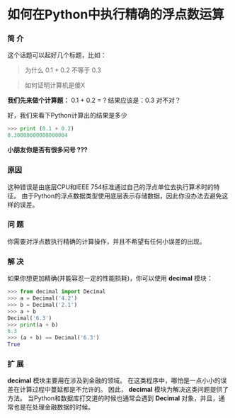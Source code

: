 # 如何在Python中执行精确的浮点数运算
### 简 介
这个话题可以起好几个标题，比如：
> 为什么 0.1 + 0.2 不等于 0.3

> 如何证明计算机是傻X

**我们先来做个计算题：**
0.1 + 0.2 = ?
结果应该是：0.3 对不对？

好，我们来看下Python计算出的结果是多少
```python
>>> print (0.1 + 0.2)
0.30000000000000004
```
**小朋友你是否有很多问号 ???**
### 原因
这种错误是由底层CPU和IEEE 754标准通过自己的浮点单位去执行算术时的特征。 由于Python的浮点数据类型使用底层表示存储数据，因此你没办法去避免这样的误差。
### 问 题
你需要对浮点数执行精确的计算操作，并且不希望有任何小误差的出现。
### 解 决
如果你想更加精确(并能容忍一定的性能损耗)，你可以使用 **decimal** 模块：
```python
>>> from decimal import Decimal
>>> a = Decimal('4.2')
>>> b = Decimal('2.1')
>>> a + b
Decimal('6.3')
>>> print(a + b)
6.3
>>> (a + b) == Decimal('6.3')
True
```


### 扩 展
**decimal** 模块主要用在涉及到金融的领域。 在这类程序中，哪怕是一点小小的误差在计算过程中蔓延都是不允许的。 因此， **decimal** 模块为解决这类问题提供了方法。 当Python和数据库打交道的时候也通常会遇到 **Decimal** 对象，并且，通常也是在处理金融数据的时候。

